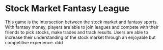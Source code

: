 # Stock Market Fantasy League

This game is the intersection between the stock market and fantasy sports. With fantasy money, players are able to join leagues and compete with their friends to pick stocks, make trades and track results. Users are able to increase their understanding of the stock market through an enjoyable but competitive experience.
ddd
